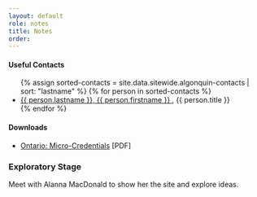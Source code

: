```yaml
---
layout: default
role: notes
title: Notes
order:
---
```

<h4>
	Useful Contacts
</h4>
<ul class="linkslist">
	{% assign sorted-contacts = site.data.sitewide.algonquin-contacts | sort: "lastname" %} {% for person in sorted-contacts %} 
	<li><a href="mailto:{{ person.email }}">{{ person.lastname }}, {{ person.firstname }} </a>, {{ person.title }}</li>
	{% endfor %} 
</ul>
<h4>Downloads</h4>
<ul>
	<li><a href="downloads/edu-dual-credit-programs-policy-program-requirements-2020-en-2021-12-13.pdf">Ontario: Micro-Credentials</a> [PDF]</li>
</ul>

<h3>
	Exploratory Stage 
</h3>
<p>
	Meet with Alanna MacDonald to show her the site and explore ideas. 
</p>